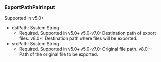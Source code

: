 ### ExportPathPairInput
Supported in v5.0+

- dstPath: System.String
  - Required. Supported in v5.0+
      v5.0-v7.0: Destination path of export files.
      v8.0+: Destination path where files will be exported.
- srcPath: System.String
  - Required. Supported in v5.0+
      v5.0-v7.0: Original file path.
      v8.0+: Path of the original file to be exported.
